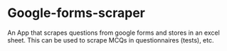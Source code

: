 # Google-forms-scraper
An App that scrapes questions from google forms and stores in an excel sheet. This can be used to scrape MCQs in questionnaires (tests), etc.
